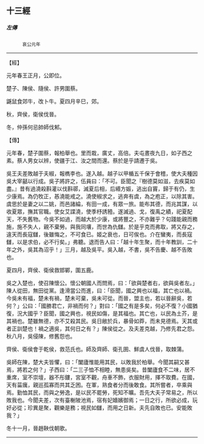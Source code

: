 

## 十三經

##### 左傳
　　　`哀公元年`

* * *

【經】

元年春王正月，公即位。

楚子、陳侯、隨侯、許男圍蔡。

鼷鼠食郊牛，改卜牛。夏四月辛巳，郊。

秋，齊侯，衛侯伐晉。

冬，仲孫何忌帥師伐邾。

【傳】

元年春，楚子圍蔡，報柏舉也。里而栽，廣丈，高倍。夫屯晝夜九日，如子西之素。蔡人男女以辨，使疆于江、汝之間而還。蔡於是乎請遷于吳。

吳王夫差敗越于夫椒，報檇李也。遂入越。越子以甲楯五千保于會稽，使大夫種因吳大宰嚭以行成。吳子將許之，伍員曰：「不可。臣聞之『樹德莫如滋，去疾莫如盡。』昔有過澆殺斟灌以伐斟鄩，滅夏后相，后緡方娠，逃出自竇，歸于有仍，生少康焉。為仍牧正，惎澆能戒之。澆使椒求之，逃奔有虞，為之庖正，以除其害。虞思於是妻之以二姚，而邑諸綸，有田一成，有眾一旅。能布其德，而兆其謀，以收夏眾，撫其官職。使女艾諜澆，使季杼誘豷。遂滅過、戈，復禹之績，祀夏配天，不失舊物。今吳不如過，而越大於少康，或將豐之，不亦難乎？句踐能親而務施，施不失人，親不棄勞。與我同壤，而世為仇讎。於是乎克而弗取，將又存之，違天而長寇讎，後雖悔之，不可食已。姬之衰也，日可俟也。介在蠻夷，而長寇讎，以是求伯，必不行矣。」弗聽。退而告人曰：「越十年生聚，而十年教訓，二十年之外，吳其為沼乎！」三月，越及吳平。吳入越，不書，吳不告慶、越不告敗也。

夏四月，齊侯、衛侯救邯鄲，圍五鹿。

吳之入楚也，使召陳懷公。懷公朝國人而問焉，曰：「欲與楚者右，欲與吳者左。」陳人從田，無田從黨。逢滑當公而進，曰：「臣聞，國之興也以福，其亡也以禍。今吳未有福，楚未有禍，楚未可棄，吳未可從。而晉，盟主也，若以晉辭吳，若何？」公曰：「國勝君亡，非禍而何？」對曰：「國之有是多矣，何必不復？小國猶復，況大國乎？臣聞，國之興也，視民如傷，是其福也。其亡也，以民為土芥，是其禍也。楚雖無德，亦不艾殺其民。吳日敝於兵，暴骨如莽，而未見德焉。天其或者正訓楚也！禍之適吳，其何日之有？」陳侯從之。及夫差克越，乃修先君之怨。秋八月，吳侵陳，修舊怨也。

齊侯、衛侯會于乾侯，救范氏也。師及齊師、衛孔圉、鮮虞人伐晉，取棘蒲。

吳師在陳，楚大夫皆懼，曰：「闔廬惟能用其民，以敗我於柏舉。今聞其嗣又甚焉，將若之何？」子西曰：「二三子恤不相睦，無患吳矣。昔闔廬食不二味，居不重席，室不崇壇，器不彤鏤，宮室不觀，舟車不飾，衣服財用，擇不取費。在國，天有菑癘，親巡孤寡而共其乏困。在軍，熟食者分而後敢食。其所嘗者，卒乘與焉。勤恤其民，而與之勞逸，是以民不罷勞，死知不曠。吾先大夫子常易之，所以敗我也。今聞夫差，次有臺榭陂池焉，宿有妃嬙嬪御焉；一日之行，所欲必成，玩好必從；珍異是聚，觀樂是務；視民如讎，而用之日新。夫先自敗也已。安能敗我？」

冬十一月，晉趙鞅伐朝歌。

* * *

